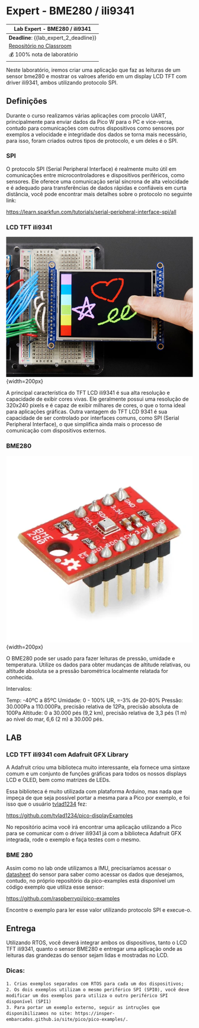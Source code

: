 # Expert - BME280 / ili9341

| Lab Expert - BME280 / ili9341                              |
| ------------------------------------------------------------ |
| **Deadline**: {{lab_expert_2_deadline}} |
| [Repositório no Classroom]({{lab_expert_2_classroom}}) |
| 💰 100% nota de laboratório                                   |

Neste laboratório, iremos criar uma aplicação que faz as leituras de um sensor bme280 e mostrar os valroes aferido em um display LCD TFT com driver ili9341, ambos utilizando protocolo SPI.


## Definições

Durante o curso realizamos várias aplicações com procolo UART, principalmente para enviar dados da Pico W para o PC e vice-versa, contudo para comunicações com outros dispositivos como sensores por exemplos a velocidade e integridade dos dados se torna mais necessário, para isso, foram criados outros tipos de protocolo, e um deles é o SPI.

### SPI

O protocolo SPI (Serial Peripheral Interface) é realmente muito útil em comunicações entre microcontroladores e dispositivos periféricos, como sensores. Ele oferece uma comunicação serial síncrona de alta velocidade e é adequado para transferências de dados rápidas e confiáveis em curta distância, você pode encontrar mais detalhes sobre o protocolo no seguinte link:

https://learn.sparkfun.com/tutorials/serial-peripheral-interface-spi/all


### LCD TFT ili9341

![](imgs-bme280-ili9341/tft_lcd_ili9341.jpg){width=200px}

A principal característica do TFT LCD ili9341 é sua alta resolução e capacidade de exibir cores vivas. Ele geralmente possui uma resolução de 320x240 pixels e é capaz de exibir milhares de cores, o que o torna ideal para aplicações gráficas. Outra vantagem do TFT LCD 9341 é sua capacidade de ser controlado por interfaces comuns, como SPI (Serial Peripheral Interface), o que simplifica ainda mais o processo de comunicação com dispositivos externos.


### BME280

![](imgs-bme280-ili9341/bosch_bme280.jpg){width=200px}

O BME280 pode ser usado para fazer leituras de pressão, umidade e temperatura. Utilize os dados para obter mudanças de altitude relativas, ou altitude absoluta se a pressão barométrica localmente relatada for conhecida.

Intervalos:

Temp: -40ºC a 85ºC
Umidade: 0 - 100% UR, =-3% de 20-80%
Pressão: 30.000Pa a 110.000Pa, precisão relativa de 12Pa, precisão absoluta de 100Pa
Altitude: 0 a 30.000 pés (9,2 km), precisão relativa de 3,3 pés (1 m) ao nível do mar, 6,6 (2 m) a 30.000 pés.


## LAB

### LCD TFT ili9341 com Adafruit GFX Library

A Adafruit criou uma biblioteca muito interessante, ela fornece uma sintaxe comum e um conjunto de funções gráficas para todos os nossos displays LCD e OLED, bem como matrizes de LEDs.

Essa biblioteca é muito utilizada com plataforma Arduino, mas nada que impeça de que seja possível portar a mesma para a Pico por exemplo, e foi isso que o usuário [tvlad1234](https://github.com/tvlad1234) fez:

https://github.com/tvlad1234/pico-displayExamples

No repositório acima você irá encontrar uma aplicação utilizando a Pico para se comunicar com o driver ili9341 já com a biblioteca Adafruit GFX integrada, rode o exemplo e faça testes com o mesmo.

### BME 280

Assim como no lab onde utilizamos a IMU, precisaríamos acessar o [datasheet](https://cdn.sparkfun.com/assets/learn_tutorials/4/1/9/BST-BME280_DS001-10.pdf) do sensor para saber como acessar os dados que desejamos, contudo, no próprio repositório da pico-examples está disponível um código exemplo que utiliza esse sensor:

https://github.com/raspberrypi/pico-examples

Encontre o exemplo para ler esse valor utilizando protocolo SPI e execue-o.


## Entrega

Utilizando RTOS, você deverá integrar ambos os dispositivos, tanto o LCD TFT ili9341, quanto o sensor BME280 e entregar uma aplicação onde as leituras das grandezas do sensor sejam lidas e mostradas no LCD.

### Dicas:

	1. Crias exemplos separados com RTOS para cada um dos dispositivos;
	2. Os dois exemplos utilizam o mesmo periférico SPI (SPI0), você deve modificar um dos exemplos para utiliza o outro periférico SPI disponível (SPI1)
	3. Para portar um exemplo externo, seguir as intruções que disponibilizamos no site: https://insper-embarcados.github.io/site/pico/pico-examples/.